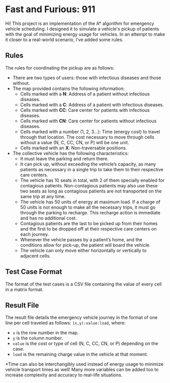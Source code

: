 # Fast and Furious: 911

Hi! This project is an implementation of the A* algorithm for emergency vehicle scheduling. I designed it to simulate a vehicle's pickup of patients with the goal of minimizing energy usage for vehicles. In an attempt to make it closer to a real-world scenario, I've added some rules.

## Rules

The rules for coordinating the pickup are as follows:

- There are two types of users: those with infectious diseases and those without. 
- The map provided contains the following information:
  - Cells marked with a **N**: Address of a patient without infectious diseases.
  - Cells marked with a **C**: Address of a patient with infectious diseases.
  - Cells marked with **CC**: Care center for patients with infectious diseases.
  - Cells marked with **CN**: Care center for patients without infectious diseases.
  - Cells marked with a number (1, 2, 3...): Time (energy cost) to travel through that location. The cost necessary to move through cells without a value (N, C, CC, CN, or P) will be one unit.
  - Cells marked with an **X**: Non-traversable positions.
- The collective vehicle has the following characteristics:
  - It must leave the parking and return there. 
  - It can pick up, without exceeding the vehicle’s capacity, as many patients as necessary in a single trip to take them to their respective care centers.
  - The vehicle has 10 seats in total, with 2 of them specially enabled for contagious patients. Non-contagious patients may also use these two seats as long as contagious patients are not transported on the same trip at any time.
  - The vehicle has 50 units of energy at maximum load. If a charge of 50 units is not enough to make all the necessary trips, it must go through the parking to recharge. This recharge action is immediate and has no additional cost.
  - Contagious patients are the last to be picked up from their homes and the first to be dropped off at their respective care centers on each journey.
  - Whenever the vehicle passes by a patient’s home, and the conditions allow for pick-up, the patient will board the vehicle.
  - The vehicle can only move either horizontally or vertically to adjacent cells.

## Test Case Format

The format of the test cases is a CSV file containing the value of every cell in a matrix format.

## Result File

The result file details the emergency vehicle journey in the format of one line per cell traveled as follows:
`(x,y):value:load`, where:
- `x` is the row number in the map.
- `y` is the column number.
- `value` is the cost or type of cell (N, C, CC, CN, or P) depending on the case.
- `load` is the remaining charge value in the vehicle at that moment.

*Time can also be interchangibly used instead of energy usage to minimize vehicle transport times as well! Many more variables can be added too to increase complexity and accuracy to real-life situations.
